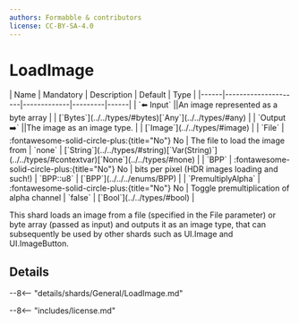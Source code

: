 ```yaml
---
authors: Formabble & contributors
license: CC-BY-SA-4.0
---
```



# LoadImage

<div class="sh-parameters" markdown="1">
| Name | Mandatory | Description | Default | Type |
|------|---------------------|-------------|---------|------|
| `⬅️ Input` ||An image represented as a byte array | | [`Bytes`](../../types/#bytes)[`Any`](../../types/#any) |
| `Output ➡️` ||The image as an image type. | | [`Image`](../../types/#image) |
| `File` | :fontawesome-solid-circle-plus:{title="No"} No  | The file to load the image from | `none` | [`String`](../../types/#string)[`Var(String)`](../../types/#contextvar)[`None`](../../types/#none) |
| `BPP` | :fontawesome-solid-circle-plus:{title="No"} No  | bits per pixel (HDR images loading and such!) | `BPP::u8` | [`BPP`](../../../enums/BPP) |
| `PremultiplyAlpha` | :fontawesome-solid-circle-plus:{title="No"} No  | Toggle premultiplication of alpha channel | `false` | [`Bool`](../../types/#bool) |

</div>

This shard loads an image from a file (specified in the File parameter) or byte array (passed as input) and outputs it as an image type, that can subsequently be used by other shards such as UI.Image and UI.ImageButton.

## Details

--8<-- "details/shards/General/LoadImage.md"


--8<-- "includes/license.md"

